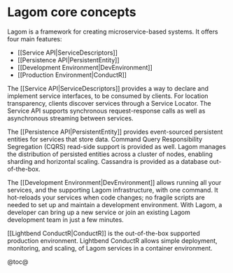 # Lagom core concepts

Lagom is a framework for creating microservice-based systems. It offers four main features:

* [[Service API|ServiceDescriptors]]
* [[Persistence API|PersistentEntity]]
* [[Development Environment|DevEnvironment]]
* [[Production Environment|ConductR]]

The [[Service API|ServiceDescriptors]] provides a way to declare and implement service interfaces, to be consumed by clients. For location transparency, clients discover services through a Service Locator. The Service API supports synchronous request-response calls as well as asynchronous streaming between services.

The [[Persistence API|PersistentEntity]] provides event-sourced persistent entities for services that store data. Command Query Responsibility Segregation (CQRS) read-side support is provided as well. Lagom manages the distribution of persisted entities across a cluster of nodes, enabling sharding and horizontal scaling. Cassandra is provided as a database out-of-the-box.

The [[Development Environment|DevEnvironment]] allows running all your services, and the supporting Lagom infrastructure, with one command. It hot-reloads your services when code changes; no fragile scripts are needed to set up and maintain a development environment. With Lagom, a developer can bring up a new service or join an existing Lagom development team in just a few minutes.

[[Lightbend ConductR|ConductR]] is the out-of-the-box supported production environment. Lightbend ConductR allows simple deployment, monitoring, and scaling, of Lagom services in a container environment.

@toc@
